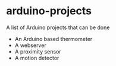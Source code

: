 # arduino-projects
A list of Arduino projects that can be done 

- An Arduino based thermometer
- A webserver
- A proximity sensor
- A motion detector

